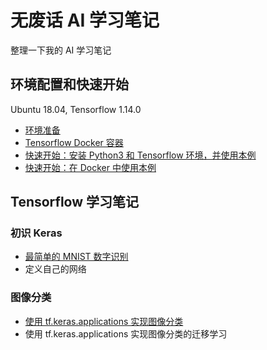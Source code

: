 # 无废话 AI 学习笔记

整理一下我的 AI 学习笔记

## 环境配置和快速开始 

Ubuntu 18.04, Tensorflow 1.14.0

* [环境准备](notes/1_environment.md)
* [Tensorflow Docker 容器](notes/2_environment_docker.md)
* [快速开始：安装 Python3 和 Tensorflow 环境，并使用本例](notes/3_environment_tf.md)
* [快速开始：在 Docker 中使用本例](notes/4_run_in_docker.md)

## Tensorflow 学习笔记

### 初识 Keras

* [最简单的 MNIST 数字识别](notes/study_keras/1_hello_mnist.md)
* 定义自己的网络

### 图像分类

* [使用 tf.keras.applications 实现图像分类](notes/study_keras/2_hello_keras_applications.md)
* 使用 tf.keras.applications 实现图像分类的迁移学习
